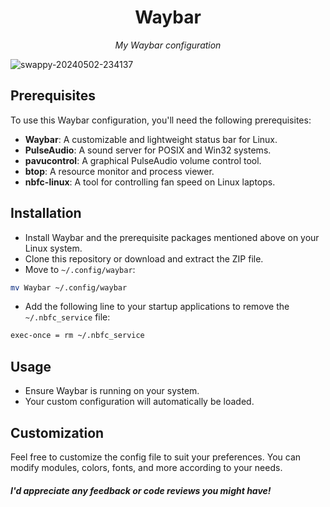 <h1 align="center">Waybar</h1>
<p align="center"><em>My Waybar configuration</em></p>


![swappy-20240502-234137](https://github.com/ecnivs/Waybar/assets/106900369/cd266ca1-d3ac-4e13-ae44-17ff5ff98769)


## Prerequisites
To use this Waybar configuration, you'll need the following prerequisites:

* **Waybar**: A customizable and lightweight status bar for Linux.
* **PulseAudio**: A sound server for POSIX and Win32 systems.
* **pavucontrol**: A graphical PulseAudio volume control tool.
* **btop**: A resource monitor and process viewer.
* **nbfc-linux**: A tool for controlling fan speed on Linux laptops.

## Installation
+ Install Waybar and the prerequisite packages mentioned above on your Linux system.
+ Clone this repository or download and extract the ZIP file.
+ Move to `~/.config/waybar`:
```bash
mv Waybar ~/.config/waybar
```
+ Add the following line to your startup applications to remove the `~/.nbfc_service` file:

```bash
exec-once = rm ~/.nbfc_service
```

## Usage
+ Ensure Waybar is running on your system.
+ Your custom configuration will automatically be loaded.

## Customization
Feel free to customize the config file to suit your preferences. You can modify modules, colors, fonts, and more according to your needs.

#### *I'd appreciate any feedback or code reviews you might have!*
